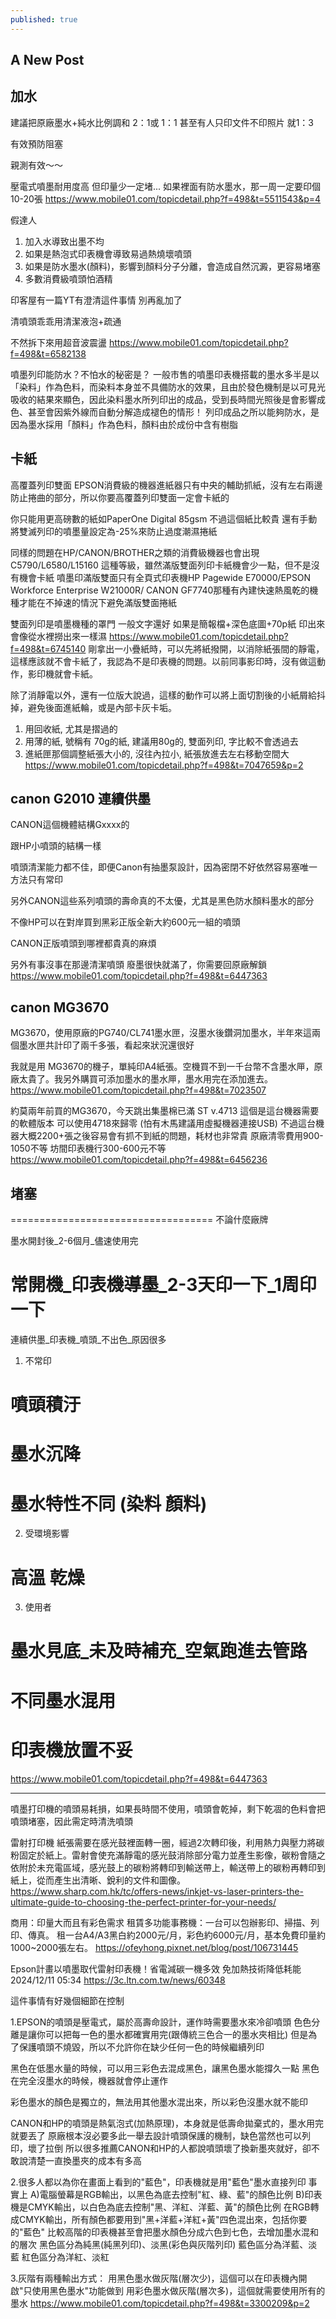 ```yaml
---
published: true
---
```

## A New Post

## 加水
建議把原廠墨水+純水比例調和 2：1或 1：1 甚至有人只印文件不印照片 就1：3

有效預防阻塞

親測有效～～

壓電式噴墨耐用度高
但印量少一定堵...
如果裡面有防水墨水，那一周一定要印個10-20張
  https://www.mobile01.com/topicdetail.php?f=498&t=5511543&p=4
  

假達人

1. 加入水導致出墨不均
2. 如果是熱泡式印表機會導致易過熱燒壞噴頭
3. 如果是防水墨水(顏料)，影響到顏料分子分離，會造成自然沉澱，更容易堵塞
4. 多數消費級噴頭怕酒精

印客屋有一篇YT有澄清這件事情
別再亂加了

清噴頭乖乖用清潔液泡+疏通

不然拆下來用超音波震盪
  https://www.mobile01.com/topicdetail.php?f=498&t=6582138
  
  
噴墨列印能防水？不怕水的秘密是？
一般市售的噴墨印表機搭載的墨水多半是以「染料」作為色料，而染料本身並不具備防水的效果，且由於發色機制是以可見光吸收的結果來顯色，因此染料墨水所列印出的成品，受到長時間光照後是會影響成色、甚至會因紫外線而自動分解造成褪色的情形！
列印成品之所以能夠防水，是因為墨水採用「顏料」作為色料，顏料由於成份中含有樹脂

## 卡紙
高覆蓋列印雙面
EPSON消費級的機器進紙器只有中央的輔助抓紙，沒有左右兩邊防止捲曲的部分，所以你要高覆蓋列印雙面一定會卡紙的

你只能用更高磅數的紙如PaperOne Digital 85gsm 不過這個紙比較貴
還有手動將雙滅列印的噴墨量設定為-25%來防止過度潮濕捲紙

同樣的問題在HP/CANON/BROTHER之類的消費級機器也會出現
C5790/L6580/L15160 這種等級，雖然滿版雙面列印卡紙機會少一點，但不是沒有機會卡紙
噴墨印滿版雙面只有全頁式印表機HP Pagewide E70000/EPSON Workforce Enterprise W21000R/ CANON GF7740那種有內建快速熱風乾的機種才能在不掉速的情況下避免滿版雙面捲紙

雙面列印是噴墨機種的罩門
一般文字還好
如果是簡報檔+深色底圖+70p紙
印出來會像從水裡撈出來一樣濕
  https://www.mobile01.com/topicdetail.php?f=498&t=6745140
剛拿出一小疊紙時，可以先將紙撥開，以消除紙張間的靜電，這樣應該就不會卡紙了，我認為不是印表機的問題。以前同事影印時，沒有做這動作，影印機就會卡紙。

除了消靜電以外，還有一位版大說過，這樣的動作可以將上面切割後的小紙屑給抖掉，避免後面進紙輪，或是內部卡灰卡垢。


1. 用回收紙, 尤其是摺過的
2. 用薄的紙, 號稱有 70g的紙, 建議用80g的, 雙面列印, 字比較不會透過去
3. 進紙匣那個調整紙張大小的, 沒往內拉小, 紙張放進去左右移動空間大
  https://www.mobile01.com/topicdetail.php?f=498&t=7047659&p=2
  
## canon G2010 連續供墨
CANON這個機體結構Gxxxx的

跟HP小噴頭的結構一樣

噴頭清潔能力都不佳，即便Canon有抽墨泵設計，因為密閉不好依然容易塞唯一方法只有常印

另外CANON這些系列噴頭的壽命真的不太優，尤其是黑色防水顏料墨水的部分

不像HP可以在對岸買到黑彩正版全新大約600元一組的噴頭

CANON正版噴頭到哪裡都貴真的麻煩

另外有事沒事在那邊清潔噴頭
廢墨很快就滿了，你需要回原廠解鎖
  https://www.mobile01.com/topicdetail.php?f=498&t=6447363
  
## canon MG3670
MG3670，使用原廠的PG740/CL741墨水匣，沒墨水後鑽洞加墨水，半年來這兩個墨水匣共計印了兩千多張，看起來狀況還很好

我就是用 MG3670的機子，單純印A4紙張。空機買不到一千台幣不含墨水㕅，原廠太貴了。我另外購買可添加墨水的墨水㕅，墨水用完在添加進去。
  https://www.mobile01.com/topicdetail.php?f=498&t=7023507
  
約莫兩年前買的MG3670，今天跳出集墨棉已滿
ST v.4713 這個是這台機器需要的軟體版本
可以使用4718來歸零 (怕有木馬建議用虛擬機器連接USB)
不過這台機器大概2200+張之後容易會有抓不到紙的問題，耗材也非常貴
原廠清零費用900-1050不等
坊間印表機行300-600元不等
  https://www.mobile01.com/topicdetail.php?f=498&t=6456236
  
## 堵塞


===================================
不論什麼廠牌

墨水開封後_2-6個月_儘速使用完

常開機_印表機導墨_2-3天印一下_1周印一下
===================================
連續供墨_印表機_噴頭_不出色_原因很多

1. 不常印
# 噴頭積汙
# 墨水沉降
# 墨水特性不同 (染料 顏料)

2. 受環境影響
# 高溫 乾燥

3. 使用者
# 墨水見底_未及時補充_空氣跑進去管路
# 不同墨水混用
# 印表機放置不妥
  https://www.mobile01.com/topicdetail.php?f=498&t=6447363
  
---
噴墨打印機的噴頭易耗損，如果長時間不使用，噴頭會乾掉，剩下乾凅的色料會把噴頭堵塞，因此需定時清洗噴頭

雷射打印機
紙張需要在感光鼓裡面轉一圈，經過2次轉印後，利用熱力與壓力將碳粉固定於紙上。雷射會使充滿靜電的感光鼓消除部分電力並產生影像，碳粉會隨之依附於未充電區域，感光鼓上的碳粉將轉印到輸送帶上，輸送帶上的碳粉再轉印到紙上，從而產生出清晰、銳利的文件和圖像。
  https://www.sharp.com.hk/tc/offers-news/inkjet-vs-laser-printers-the-ultimate-guide-to-choosing-the-perfect-printer-for-your-needs/
  
商用：印量大而且有彩色需求
租賃多功能事務機：一台可以包辦影印、掃描、列印、傳真。
租一台A4/A3黑白約2000元/月，彩色約6000元/月，基本免費印量約1000~2000張左右。
  https://ofeyhong.pixnet.net/blog/post/106731445
  
Epson計畫以噴墨取代雷射印表機！省電減碳一機多效 免加熱技術降低耗能
  2024/12/11 05:34
  https://3c.ltn.com.tw/news/60348
  
  
這件事情有好幾個細節在控制

1.EPSON的噴頭是壓電式，屬於高壽命設計，運作時需要墨水來冷卻噴頭
色色分離是讓你可以把每一色的墨水都確實用完(跟傳統三色合一的墨水夾相比)
但是為了保護噴頭不燒毀，所以不允許你在缺少任何一色的時候繼續列印

黑色在低墨水量的時候，可以用三彩色去混成黑色，讓黑色墨水能撐久一點
黑色在完全沒墨水的時候，機器就會停止運作

彩色墨水的顏色是獨立的，無法用其他墨水混出來，所以彩色沒墨水就不能印

CANON和HP的噴頭是熱氣泡式(加熱原理)，本身就是低壽命拋棄式的，墨水用完就要丟了
原廠根本沒必要多此一舉去設計噴頭保護的機制，缺色當然也可以列印，壞了拉倒
所以很多推薦CANON和HP的人都說噴頭壞了換新墨夾就好，卻不敢說清楚一直換墨夾的成本有多高

2.很多人都以為你在畫面上看到的"藍色"，印表機就是用"藍色"墨水直接列印
事實上
A)電腦螢幕是RGB輸出，以黑色為底去控制"紅、綠、藍"的顏色比例
B)印表機是CMYK輸出，以白色為底去控制"黑、洋紅、洋藍、黃"的顏色比例
在RGB轉成CMYK輸出，所有顏色都要用到"黑+洋藍+洋紅+黃"四色混出來，包括你要的"藍色"
比較高階的印表機甚至會把墨水顏色分成六色到七色，去增加墨水混和的層次
黑色區分為純黑(純黑列印)、淡黑(彩色與灰階列印)
藍色區分為洋藍、淡藍
紅色區分為洋紅、淡紅

3.灰階有兩種輸出方式：
用黑色墨水做灰階(層次少)，這個可以在印表機內開啟"只使用黑色墨水"功能做到
用彩色墨水做灰階(層次多)，這個就需要使用所有的墨水
  https://www.mobile01.com/topicdetail.php?f=498&t=3300209&p=2
